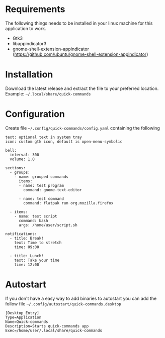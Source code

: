 # Requirements
The following things needs to be installed in your linux machine for this application to work.

* Gtk3
* libappindicator3
* gnome-shell-extension-appindicator (https://github.com/ubuntu/gnome-shell-extension-appindicator)

# Installation
Download the latest release and extract the file to your preferred location.  
Example: `~/.local/share/quick-commands`

# Configuration
Create file `~/.config/quick-commands/config.yaml` containing the following
```
text: optional text in system tray
icon: custom gtk icon, default is open-menu-symbolic

bell:
  interval: 300
  volume: 1.0

sections:
  - groups:
    - name: grouped commands
      items:
      - name: test program
        command: gnome-text-editor

      - name: test command
        command: flatpak run org.mozilla.firefox

  - items:
    - name: test script
      command: bash
      args: /home/user/script.sh

notifications:
  - title: Break!
    text: Time to stretch
    time: 09:00

  - title: Lunch!
    text: Take your time
    time: 12:00
```

# Autostart
If you don't have a easy way to add binaries to autostart you can add the follow file `~/.config/autostart/quick-commands.desktop`
```
[Desktop Entry]
Type=Application
Name=Quick-commands
Description=Starts quick-commands app
Exec=/home/user/.local/share/quick-commands
```